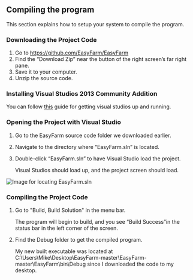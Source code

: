 ## Compiling the program
This section explains how to setup your system to compile the program. 

### Downloading the Project Code
1. Go to https://github.com/EasyFarm/EasyFarm
2. Find the “Download Zip” near the button of the right screen’s far right pane. 
3. Save it to your computer. 
4. Unzip the source code. 

### Installing Visual Studios 2013 Community Addition
You can follow [this](http://www.c-sharpcorner.com/UploadFile/d0e913/visual-studio-community-2013-how-to-install-and-setup/) guide for getting visual studios up and running.

### Opening the Project with Visual Studio
1. Go to the EasyFarm source code folder we downloaded earlier.
2. Navigate to the directory where “EasyFarm.sln” is located. 
3. Double-click “EasyFarm.sln” to have Visual Studio load the project.

    Visual Studios should load up, and the project screen should load.

![Image for locating EasyFarm.sln](http://i.imgur.com/0cwG9JE.png)

### Compiling the Project Code
1. Go to "Build, Build Solution" in the menu bar.

    The program will begin to build, and you see “Build Success”in the status bar in the left corner of the screen. 

2. Find the Debug folder to get the compiled program.

    My new built executable was located at C:\Users\Mike\Desktop\EasyFarm-master\EasyFarm-master\EasyFarm\bin\Debug since I downloaded the code to my desktop.